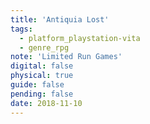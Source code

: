 ```yaml
---
title: 'Antiquia Lost'
tags:
  - platform_playstation-vita
  - genre_rpg
note: 'Limited Run Games'
digital: false
physical: true
guide: false
pending: false
date: 2018-11-10
---
```

